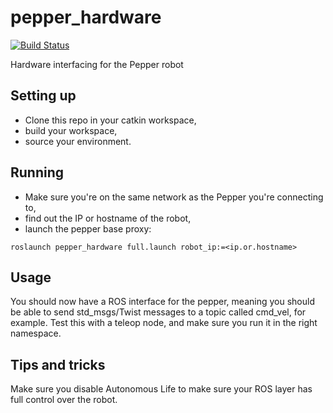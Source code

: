 # pepper_hardware

[![Build Status](https://travis-ci.org/ruvu/pepper_hardware.png)](https://gitlab.com/ruvu/robot/pepper/pepper_hardware/pipelines/12040628)

Hardware interfacing for the Pepper robot

## Setting up

- Clone this repo in your catkin workspace,
- build your workspace,
- source your environment.

## Running
 - Make sure you're on the same network as the Pepper you're connecting to,
 - find out the IP or hostname of the robot,
 - launch the pepper base proxy:
 ```
 roslaunch pepper_hardware full.launch robot_ip:=<ip.or.hostname>
 ```

## Usage
You should now have a ROS interface for the pepper, meaning you should be
able to send std_msgs/Twist messages to a topic called cmd_vel, for example.
Test this with a teleop node, and make sure you run it in the right namespace.

## Tips and tricks
Make sure you disable Autonomous Life to make sure your ROS layer has full
control over the robot.
